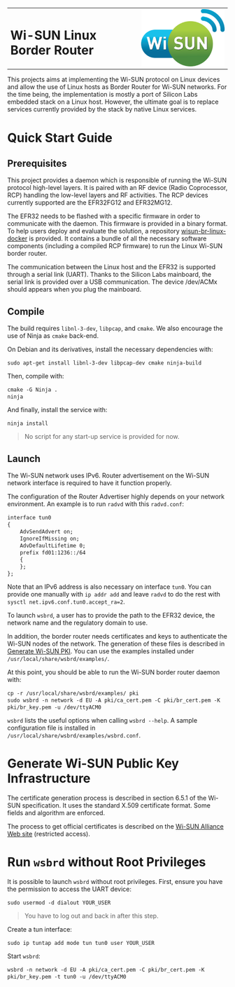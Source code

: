 <table border="0">
  <tr>
    <td align="left" valign="middle">
    <h1>Wi-SUN Linux Border Router</h1>
  </td>
  <td align="left" valign="middle">
    <a href="https://wi-sun.org/">
      <img src="pics/Wi-SUN-logo.png" title="Wi-SUN" alt="Wi-SUN Logo" width="300"/>
    </a>
  </td>
  </tr>
</table>

This projects aims at implementing the Wi-SUN protocol on Linux devices and
allow the use of Linux hosts as Border Router for Wi-SUN networks. For the time
being, the implementation is mostly a port of Silicon Labs embedded stack on a
Linux host. However, the ultimate goal is to replace services currently provided
by the stack by native Linux services.

# Quick Start Guide

## Prerequisites

This project provides a daemon which is responsible of running the Wi-SUN
protocol high-level layers. It is paired with an RF device (Radio Coprocessor,
RCP) handling the low-level layers and RF activities. The RCP devices currently
supported are the EFR32FG12 and EFR32MG12.

The EFR32 needs to be flashed with a specific firmware in order to communicate
with the daemon. This firmware is provided in a binary format. To help users
deploy and evaluate the solution, a repository [wisun-br-linux-docker][1] is
provided. It contains a bundle of all the necessary software components
(including a compiled RCP firmware) to run the Linux Wi-SUN border router.

The communication between the Linux host and the EFR32 is supported through a
serial link (UART). Thanks to the Silicon Labs mainboard, the serial link is
provided over a USB communication. The device /dev/ACMx should appears when you
plug the mainboard.

[1]: https://github.com/SiliconLabs/wisun-br-linux-docker

## Compile

The build requires `libnl-3-dev`, `libpcap`, and `cmake`. We also encourage the
use of Ninja as `cmake` back-end.

On Debian and its derivatives, install the necessary dependencies with:

    sudo apt-get install libnl-3-dev libpcap-dev cmake ninja-build

Then, compile with:

    cmake -G Ninja .
    ninja

And finally, install the service with:

    ninja install

> No script for any start-up service is provided for now.

## Launch

The Wi-SUN network uses IPv6. Router advertisement on the Wi-SUN network
interface is required to have it function properly.

The configuration of the Router Advertiser highly depends on your network
environment. An example is to run `radvd` with this `radvd.conf`:

    interface tun0
    {
        AdvSendAdvert on;
        IgnoreIfMissing on;
        AdvDefaultLifetime 0;
        prefix fd01:1236::/64
        {
        };
    };

Note that an IPv6 address is also necessary on interface `tun0`. You can provide
one manually with `ip addr add` and leave `radvd` to do the rest with `sysctl
net.ipv6.conf.tun0.accept_ra=2`.

To launch `wsbrd`, a user has to provide the path to the EFR32 device, the
network name and the regulatory domain to use.

In addition, the border router needs certificates and keys to authenticate the
Wi-SUN nodes of the network. The generation of these files is described in
[Generate Wi-SUN PKI](#generate-wi-sun-public-key-infrastructure). You can use the examples installed
under `/usr/local/share/wsbrd/examples/`.

At this point, you should be able to run the Wi-SUN border router daemon with:

    cp -r /usr/local/share/wsbrd/examples/ pki
    sudo wsbrd -n network -d EU -A pki/ca_cert.pem -C pki/br_cert.pem -K pki/br_key.pem -u /dev/ttyACM0

`wsbrd` lists the useful options when calling `wsbrd --help`. A sample
configuration file is installed in `/usr/local/share/wsbrd/examples/wsbrd.conf`.

# Generate Wi-SUN Public Key Infrastructure

The certificate generation process is described in section 6.5.1 of the Wi-SUN
specification. It uses the standard X.509 certificate format. Some fields and
algorithm are enforced.

The process to get official certificates is described on the [Wi-SUN Alliance Web
site][2] (restricted access).

[2]: https://wi-sun.org/cyber-security-certificates/

# Run `wsbrd` without Root Privileges

It is possible to launch `wsbrd` without root privileges. First, ensure you have
the permission to access the UART device:

    sudo usermod -d dialout YOUR_USER

> You have to log out and back in after this step.

Create a tun interface:

    sudo ip tuntap add mode tun tun0 user YOUR_USER

Start `wsbrd`:

    wsbrd -n network -d EU -A pki/ca_cert.pem -C pki/br_cert.pem -K pki/br_key.pem -t tun0 -u /dev/ttyACM0
